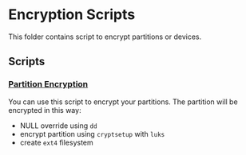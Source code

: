# Encryption Scripts

This folder contains script to encrypt partitions or devices.

## Scripts

### [Partition Encryption](partition_encryption.sh)

You can use this script to encrypt your partitions. The partition will be encrypted in this way:
- NULL override using `dd`
- encrypt partition using `cryptsetup` with `luks`
- create `ext4` filesystem
